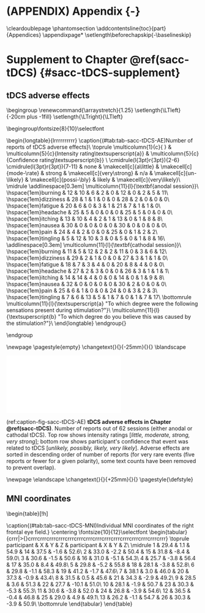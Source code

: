 

# (APPENDIX) Appendix {-}
\cleardoublepage
\phantomsection
\addcontentsline{toc}{part}{Appendices}
\appendixpage*
\setlength\beforechapskip{-\baselineskip}

# Supplement to Chapter \@ref(sacc-tDCS) {#sacc-tDCS-supplement}

## tDCS adverse effects





\begingroup
\renewcommand{\arraystretch}{1.25}
\setlength{\LTleft}{-20cm plus -1fill}
\setlength{\LTright}{\LTleft}

\begingroup\fontsize{8}{10}\selectfont

\begin{longtable}{lrrrrrrrrrr}
\caption{(\#tab:tab-sacc-tDCS-AE)Number of reports of tDCS adverse effects}\\
\toprule
\multicolumn{1}{c}{ } & \multicolumn{5}{c}{Intensity rating\textsuperscript{a}} & \multicolumn{5}{c}{Confidence rating\textsuperscript{b}} \\
\cmidrule(l{3pt}r{3pt}){2-6} \cmidrule(l{3pt}r{3pt}){7-11}
  & none & \makecell[c]{a\\little} & \makecell[c]{mode-\\rate} & strong & \makecell[c]{very\\strong} & n/a & \makecell[c]{un-\\likely} & \makecell[c]{possi-\\bly} & likely & \makecell[c]{very\\likely}\\
\midrule
\addlinespace[0.3em]
\multicolumn{11}{l}{\textbf{anodal session}}\\
\hspace{1em}burning & 12 & 10 & 6 & 2 & 0 & 12 & 0 & 2 & 5 & 11\\
\hspace{1em}dizziness & 28 & 1 & 1 & 0 & 0 & 28 & 2 & 0 & 0 & 0\\
\hspace{1em}fatigue & 20 & 6 & 0 & 3 & 1 & 21 & 7 & 1 & 1 & 0\\
\hspace{1em}headache & 25 & 5 & 0 & 0 & 0 & 25 & 5 & 0 & 0 & 0\\
\hspace{1em}itching & 13 & 10 & 4 & 2 & 1 & 13 & 0 & 1 & 8 & 8\\
\hspace{1em}nausea & 30 & 0 & 0 & 0 & 0 & 30 & 0 & 0 & 0 & 0\\
\hspace{1em}pain & 24 & 4 & 2 & 0 & 0 & 25 & 0 & 1 & 2 & 2\\
\hspace{1em}tingling & 5 & 12 & 10 & 3 & 0 & 5 & 0 & 1 & 8 & 16\\
\addlinespace[0.3em]
\multicolumn{11}{l}{\textbf{cathodal session}}\\
\hspace{1em}burning & 11 & 5 & 12 & 2 & 2 & 11 & 0 & 3 & 6 & 12\\
\hspace{1em}dizziness & 29 & 2 & 1 & 0 & 0 & 27 & 3 & 1 & 1 & 0\\
\hspace{1em}fatigue & 18 & 7 & 3 & 4 & 0 & 20 & 8 & 4 & 0 & 0\\
\hspace{1em}headache & 27 & 2 & 3 & 0 & 0 & 26 & 3 & 1 & 1 & 1\\
\hspace{1em}itching & 14 & 14 & 4 & 0 & 0 & 14 & 0 & 1 & 9 & 8\\
\hspace{1em}nausea & 32 & 0 & 0 & 0 & 0 & 30 & 2 & 0 & 0 & 0\\
\hspace{1em}pain & 25 & 6 & 1 & 0 & 0 & 24 & 0 & 3 & 2 & 3\\
\hspace{1em}tingling & 7 & 6 & 13 & 5 & 1 & 7 & 0 & 1 & 7 & 17\\
\bottomrule
\multicolumn{11}{l}{\textsuperscript{a} "To which degree were the following sensations present during stimulation?"}\\
\multicolumn{11}{l}{\textsuperscript{b} "To which degree do you believe this was caused by the stimulation?"}\\
\end{longtable}
\endgroup{}

\endgroup

\newpage
\pagestyle{empty}
\changetext{}{}{-25mm}{}{}
\blandscape

![(\#fig:fig-sacc-tDCS-AE)(ref:caption-fig-sacc-tDCS-AE)](sacc_tDCS_files/figures/figure_S1_AE.pdf) 

(ref:caption-fig-sacc-tDCS-AE) __tDCS adverse effects in Chapter \@ref(sacc-tDCS)__. Number of reports out of 62 sessions (either anodal or cathodal tDCS). Top row shows intensity ratings [_little, moderate, strong, very strong_]; bottom row shows participant's confidence that event was related to tDCS [_unlikely, possibly, likely, very likely_]. Adverse effects are sorted in descending order of number of reports (for very rare events (five reports or fewer for a given polarity), some text counts have been removed to prevent overlap).

\newpage
\elandscape
\changetext{}{}{+25mm}{}{}
\pagestyle{\defstyle}

## MNI coordinates

\begin{table}[!h]

\caption{(\#tab:tab-sacc-tDCS-MNI)Individual MNI coordinates of the right frontal eye field.}
\centering
\fontsize{10}{12}\selectfont
\begin{tabular}{crrr|>{}crrrcrrrcrrrcrrrcrrrcrrrcrrrcrrrcrrrcrrrcrrrcrrrcrrrcrrrcrrr}
\toprule
participant & X & Y & Z & participant & X & Y & Z\\
\midrule
1 & 29.4 & 1.1 & 54.9 & 14 & 37.5 & -1.6 & 52.6\\
2 & 33.0 & -2.2 & 50.4 & 15 & 31.8 & -8.4 & 59.0\\
3 & 30.6 & -1.5 & 50.6 & 16 & 31.0 & -5.1 & 54.3\\
4 & 25.7 & -3.8 & 56.4 & 17 & 35.0 & 8.4 & 49.8\\
5 & 29.8 & -5.2 & 55.8 & 18 & 28.1 & -3.8 & 52.8\\
6 & 29.8 & -1.1 & 58.3 & 19 & 41.2 & -1.7 & 47.6\\
7 & 38.1 & 3.0 & 46.0 & 20 & 37.3 & -0.9 & 43.4\\
8 & 31.5 & 0.5 & 45.6 & 21 & 34.3 & -2.9 & 49.2\\
9 & 28.5 & 3.6 & 51.3 & 22 & 27.7 & -10.1 & 51.0\\
10 & 28.1 & -1.9 & 50.7 & 23 & 30.3 & -5.3 & 55.3\\
11 & 30.6 & -3.8 & 52.0 & 24 & 26.8 & -3.9 & 54.6\\
12 & 36.5 & -0.4 & 46.8 & 25 & 29.0 & 4.9 & 49.1\\
13 & 26.2 & -1.1 & 54.7 & 26 & 30.3 & -3.9 & 50.9\\
\bottomrule
\end{tabular}
\end{table}
